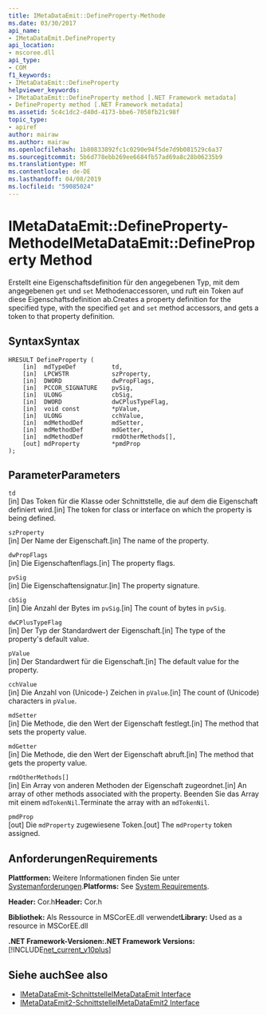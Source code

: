 ```yaml
---
title: IMetaDataEmit::DefineProperty-Methode
ms.date: 03/30/2017
api_name:
- IMetaDataEmit.DefineProperty
api_location:
- mscoree.dll
api_type:
- COM
f1_keywords:
- IMetaDataEmit::DefineProperty
helpviewer_keywords:
- IMetaDataEmit::DefineProperty method [.NET Framework metadata]
- DefineProperty method [.NET Framework metadata]
ms.assetid: 5c4c1dc2-d40d-4173-bbe6-7058fb21c98f
topic_type:
- apiref
author: mairaw
ms.author: mairaw
ms.openlocfilehash: 1b80833892fc1c0290e94f5de7d9b081529c6a37
ms.sourcegitcommit: 5b6d778ebb269ee6684fb57ad69a8c28b06235b9
ms.translationtype: MT
ms.contentlocale: de-DE
ms.lasthandoff: 04/08/2019
ms.locfileid: "59085024"
---
```

# <a name="imetadataemitdefineproperty-method"></a><span data-ttu-id="4852f-102">IMetaDataEmit::DefineProperty-Methode</span><span class="sxs-lookup"><span data-stu-id="4852f-102">IMetaDataEmit::DefineProperty Method</span></span>
<span data-ttu-id="4852f-103">Erstellt eine Eigenschaftsdefinition für den angegebenen Typ, mit dem angegebenen `get` und `set` Methodenaccessoren, und ruft ein Token auf diese Eigenschaftsdefinition ab.</span><span class="sxs-lookup"><span data-stu-id="4852f-103">Creates a property definition for the specified type, with the specified `get` and `set` method accessors, and gets a token to that property definition.</span></span>  
  
## <a name="syntax"></a><span data-ttu-id="4852f-104">Syntax</span><span class="sxs-lookup"><span data-stu-id="4852f-104">Syntax</span></span>  
  
```  
HRESULT DefineProperty (   
    [in]  mdTypeDef          td,   
    [in]  LPCWSTR            szProperty,   
    [in]  DWORD              dwPropFlags,   
    [in]  PCCOR_SIGNATURE    pvSig,   
    [in]  ULONG              cbSig,   
    [in]  DWORD              dwCPlusTypeFlag,   
    [in]  void const         *pValue,   
    [in]  ULONG              cchValue,   
    [in]  mdMethodDef        mdSetter,   
    [in]  mdMethodDef        mdGetter,   
    [in]  mdMethodDef        rmdOtherMethods[],   
    [out] mdProperty         *pmdProp   
);  
```  
  
## <a name="parameters"></a><span data-ttu-id="4852f-105">Parameter</span><span class="sxs-lookup"><span data-stu-id="4852f-105">Parameters</span></span>  
 `td`  
 <span data-ttu-id="4852f-106">[in] Das Token für die Klasse oder Schnittstelle, die auf dem die Eigenschaft definiert wird.</span><span class="sxs-lookup"><span data-stu-id="4852f-106">[in] The token for class or interface on which the property is being defined.</span></span>  
  
 `szProperty`  
 <span data-ttu-id="4852f-107">[in] Der Name der Eigenschaft.</span><span class="sxs-lookup"><span data-stu-id="4852f-107">[in] The name of the property.</span></span>  
  
 `dwPropFlags`  
 <span data-ttu-id="4852f-108">[in] Die Eigenschaftenflags.</span><span class="sxs-lookup"><span data-stu-id="4852f-108">[in] The property flags.</span></span>  
  
 `pvSig`  
 <span data-ttu-id="4852f-109">[in] Die Eigenschaftensignatur.</span><span class="sxs-lookup"><span data-stu-id="4852f-109">[in] The property signature.</span></span>  
  
 `cbSig`  
 <span data-ttu-id="4852f-110">[in] Die Anzahl der Bytes im `pvSig`.</span><span class="sxs-lookup"><span data-stu-id="4852f-110">[in] The count of bytes in `pvSig`.</span></span>  
  
 `dwCPlusTypeFlag`  
 <span data-ttu-id="4852f-111">[in] Der Typ der Standardwert der Eigenschaft.</span><span class="sxs-lookup"><span data-stu-id="4852f-111">[in] The type of the property's default value.</span></span>  
  
 `pValue`  
 <span data-ttu-id="4852f-112">[in] Der Standardwert für die Eigenschaft.</span><span class="sxs-lookup"><span data-stu-id="4852f-112">[in] The default value for the property.</span></span>  
  
 `cchValue`  
 <span data-ttu-id="4852f-113">[in] Die Anzahl von (Unicode-) Zeichen in `pValue`.</span><span class="sxs-lookup"><span data-stu-id="4852f-113">[in] The count of (Unicode) characters in `pValue`.</span></span>  
  
 `mdSetter`  
 <span data-ttu-id="4852f-114">[in] Die Methode, die den Wert der Eigenschaft festlegt.</span><span class="sxs-lookup"><span data-stu-id="4852f-114">[in] The method that sets the property value.</span></span>  
  
 `mdGetter`  
 <span data-ttu-id="4852f-115">[in] Die Methode, die den Wert der Eigenschaft abruft.</span><span class="sxs-lookup"><span data-stu-id="4852f-115">[in] The method that gets the property value.</span></span>  
  
 `rmdOtherMethods[]`  
 <span data-ttu-id="4852f-116">[in] Ein Array von anderen Methoden der Eigenschaft zugeordnet.</span><span class="sxs-lookup"><span data-stu-id="4852f-116">[in] An array of other methods associated with the property.</span></span> <span data-ttu-id="4852f-117">Beenden Sie das Array mit einem `mdTokenNil`.</span><span class="sxs-lookup"><span data-stu-id="4852f-117">Terminate the array with an `mdTokenNil`.</span></span>  
  
 `pmdProp`  
 <span data-ttu-id="4852f-118">[out] Die `mdProperty` zugewiesene Token.</span><span class="sxs-lookup"><span data-stu-id="4852f-118">[out] The `mdProperty` token assigned.</span></span>  
  
## <a name="requirements"></a><span data-ttu-id="4852f-119">Anforderungen</span><span class="sxs-lookup"><span data-stu-id="4852f-119">Requirements</span></span>  
 <span data-ttu-id="4852f-120">**Plattformen:** Weitere Informationen finden Sie unter [Systemanforderungen](../../../../docs/framework/get-started/system-requirements.md).</span><span class="sxs-lookup"><span data-stu-id="4852f-120">**Platforms:** See [System Requirements](../../../../docs/framework/get-started/system-requirements.md).</span></span>  
  
 <span data-ttu-id="4852f-121">**Header:** Cor.h</span><span class="sxs-lookup"><span data-stu-id="4852f-121">**Header:** Cor.h</span></span>  
  
 <span data-ttu-id="4852f-122">**Bibliothek:** Als Ressource in MSCorEE.dll verwendet</span><span class="sxs-lookup"><span data-stu-id="4852f-122">**Library:** Used as a resource in MSCorEE.dll</span></span>  
  
 **<span data-ttu-id="4852f-123">.NET Framework-Versionen:</span><span class="sxs-lookup"><span data-stu-id="4852f-123">.NET Framework Versions:</span></span>** [!INCLUDE[net_current_v10plus](../../../../includes/net-current-v10plus-md.md)]  
  
## <a name="see-also"></a><span data-ttu-id="4852f-124">Siehe auch</span><span class="sxs-lookup"><span data-stu-id="4852f-124">See also</span></span>

- [<span data-ttu-id="4852f-125">IMetaDataEmit-Schnittstelle</span><span class="sxs-lookup"><span data-stu-id="4852f-125">IMetaDataEmit Interface</span></span>](../../../../docs/framework/unmanaged-api/metadata/imetadataemit-interface.md)
- [<span data-ttu-id="4852f-126">IMetaDataEmit2-Schnittstelle</span><span class="sxs-lookup"><span data-stu-id="4852f-126">IMetaDataEmit2 Interface</span></span>](../../../../docs/framework/unmanaged-api/metadata/imetadataemit2-interface.md)
